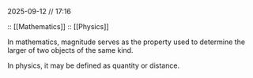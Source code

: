2025-09-12 // 17:16

:: [[Mathematics]]
:: [[Physics]]

In mathematics, magnitude serves as the property used to determine the larger of two objects of the same kind.

In physics, it may be defined as quantity or distance.
